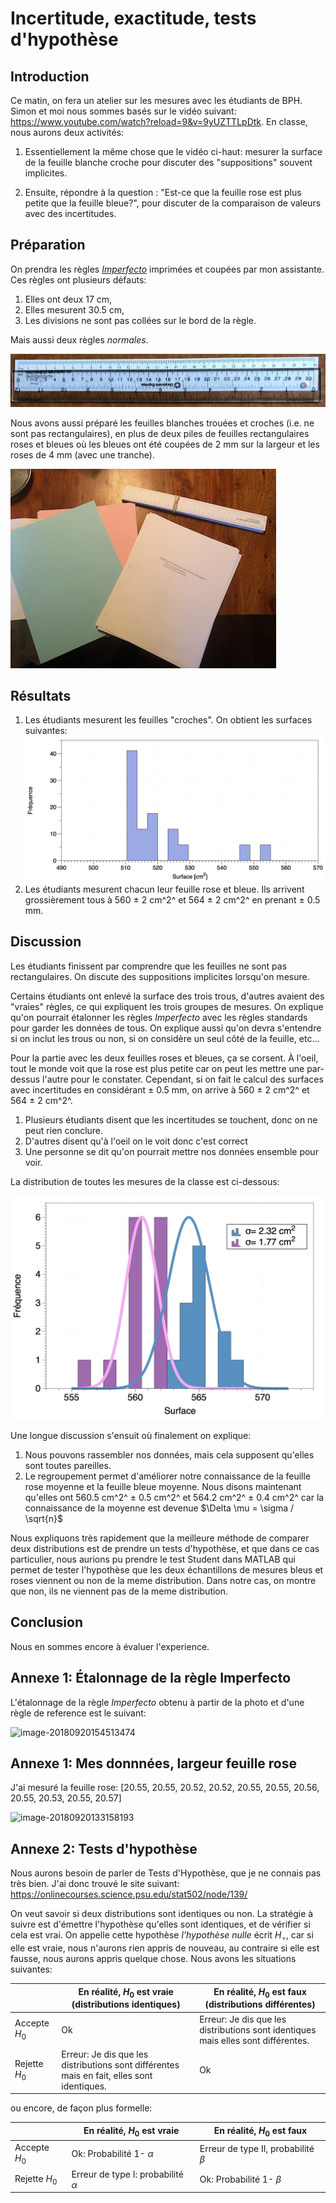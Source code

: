 # Incertitude, exactitude, tests d'hypothèse



## Introduction

Ce matin, on fera un atelier sur les mesures avec les étudiants de BPH. Simon et moi nous sommes basés sur le vidéo suivant: https://www.youtube.com/watch?reload=9&v=9yUZTTLpDtk. En classe, nous aurons deux activités:

1. Essentiellement la même chose que le vidéo ci-haut: mesurer la surface de la feuille blanche croche pour discuter des "suppositions" souvent implicites.

2. Ensuite, répondre à la question : "Est-ce que la feuille rose est plus petite que la feuille bleue?", pour discuter de la comparaison de valeurs avec des incertitudes.

## Préparation

On prendra les règles [*Imperfecto*](http://www.kleinbottle.com/imperfecto) imprimées et coupées par mon assistante.  Ces règles ont plusieurs défauts:

1. Elles ont deux 17 cm,
2. Elles mesurent 30.5 cm,
3. Les divisions ne sont pas collées sur le bord de la règle.

Mais aussi deux règles *normales*.

![image-20180918113438508](Imperfecto.assets/image-20180918113438508.png)

Nous avons aussi préparé les feuilles blanches trouées et croches  (i.e. ne sont pas rectangulaires), en plus de deux piles de feuilles rectangulaires roses et bleues où les bleues ont été coupées de 2 mm sur la largeur et les roses de 4 mm  (avec une tranche).

![55891322688__EF2ABBDA-CEB6-4C25-AB15-46B6B2846B21](Imperfecto.assets/55891322688__EF2ABBDA-CEB6-4C25-AB15-46B6B2846B21.jpeg)



## Résultats

1. Les étudiants mesurent les feuilles "croches".  On obtient les surfaces suivantes:![image-20180920160505602](Imperfecto.assets/image-20180920160505602.png)
2. Les étudiants mesurent chacun leur feuille rose et bleue.  Ils arrivent grossièrement tous à 560 ± 2 cm^2^ et 564 ± 2 cm^2^ en prenant ± 0.5 mm.

## Discussion

Les étudiants finissent par comprendre que les feuilles ne sont pas rectangulaires.  On discute des suppositions implicites lorsqu'on mesure.

Certains étudiants ont enlevé la surface des trois trous, d'autres avaient des "vraies" règles, ce qui expliquent les trois groupes de mesures. On explique qu'on pourrait étalonner les règles *Imperfecto* avec les règles standards pour garder les données de tous.  On explique aussi qu'on devra s'entendre si on inclut les trous ou non, si on considère un seul côté de la feuille, etc...

Pour la partie avec les deux feuilles roses et bleues, ça se corsent.  À l'oeil, tout le monde voit que la rose est plus petite car on peut les mettre une par-dessus l'autre pour le constater.  Cependant, si on fait le calcul des surfaces avec incertitudes en considérant ± 0.5 mm, on arrive à 560 ± 2 cm^2^ et 564 ± 2 cm^2^.  

1. Plusieurs étudiants disent que les incertitudes se touchent, donc on ne peut rien conclure.  
2. D'autres disent qu'à l'oeil on le voit donc c'est correct
3. Une personne se dit qu'on pourrait mettre nos données ensemble pour voir.



La distribution de toutes les mesures de la classe est ci-dessous:

![image-20180920161859792](Imperfecto.assets/image-20180920161859792.png)

Une longue discussion s'ensuit où finalement on explique:

1. Nous pouvons rassembler nos données, mais cela supposent qu'elles sont toutes pareilles.
2. Le regroupement permet d'améliorer notre connaissance de la feuille rose moyenne et la feuille bleue moyenne. Nous disons maintenant qu'elles ont 560.5 cm^2^ ± 0.5 cm^2^ et 564.2 cm^2^ ± 0.4 cm^2^ car la connaissance de la moyenne est devenue $\Delta \mu = \sigma / \sqrt{n}$ 



Nous expliquons très rapidement que la meilleure méthode de comparer deux distributions est de prendre un tests d'hypothèse, et que dans ce cas particulier, nous aurions pu prendre le test Student dans MATLAB qui permet de tester l'hypothèse que les deux échantillons de mesures bleus et roses viennent ou non de la meme distribution. Dans notre cas, on montre que non, ils ne viennent pas de la meme distribution.

## Conclusion

Nous en sommes encore à évaluer l'experience.



## Annexe 1: Étalonnage de la règle Imperfecto

L'étalonnage de la règle *Imperfecto* obtenu à partir de la photo et d'une règle de reference est le suivant:

![image-20180920154513474](assets/image-20180920154513474.png)

## Annexe 1: Mes donnnées, largeur feuille rose

J'ai mesuré la feuille rose: [20.55, 20.55, 20.52, 20.52, 20.55, 20.55, 20.56, 20.55, 20.53, 20.55, 20.57]

![image-20180920133158193](assets/image-20180920133158193.png)

## Annexe 2: Tests d'hypothèse

Nous aurons besoin de parler de Tests d'Hypothèse, que je ne connais pas très bien.  J'ai donc trouvé le site suivant: https://onlinecourses.science.psu.edu/stat502/node/139/

On veut savoir si deux distributions sont identiques ou non.  La stratégie à suivre est d'émettre l'hypothèse qu'elles sont identiques, et de vérifier si cela est vrai.  On appelle cette hypothèse *l'hypothèse nulle* écrit $H_\circ$, car si elle est vraie, nous n'aurons rien appris de nouveau, au contraire si elle est fausse, nous aurons appris quelque chose. Nous avons les situations suivantes:

|               | En réalité, $H_0$ est vraie (distributions identiques)       | En réalité, $H_0$ est faux (distributions différentes)       |
| ------------- | ------------------------------------------------------------ | ------------------------------------------------------------ |
| Accepte $H_0$ | Ok                                                           | Erreur: Je dis que les distributions sont identiques mais elles sont différentes. |
| Rejette $H_0$ | Erreur: Je dis que les distributions sont différentes mais en fait, elles sont identiques. | Ok                                                           |

ou encore, de façon plus formelle:

|               | En réalité, $H_0$ est vraie            | En réalité, $H_0$ est faux             |
| ------------- | -------------------------------------- | -------------------------------------- |
| Accepte $H_0$ | Ok: Probabilité 1- $\alpha$            | Erreur de type II, probabilité $\beta$ |
| Rejette $H_0$ | Erreur de type I: probabilité $\alpha$ | Ok: Probabilité 1- $\beta$             |



